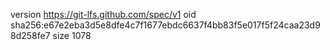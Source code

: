 version https://git-lfs.github.com/spec/v1
oid sha256:e67e2eba3d5e8dfe4c7f1677ebdc6637f4bb83f5e017f5f24caa23d98d258fe7
size 1078
